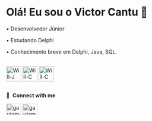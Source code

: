 # Olá! Eu sou o Victor Cantu 👋

• Desenvolvedor Júnior

• Estudando Delphi

• Conhecimento breve em Delphi, Java, SQL.
<div style="display: inline_block"><br>
  <img align="center" alt="Will-J" height="40" width="40" src="https://cdn.jsdelivr.net/gh/devicons/devicon@latest/icons/java/java-plain.svg">
  <img align="center" alt="Will-C" height="40" width="40"src="https://user-images.githubusercontent.com/3423282/123477765-e4013700-d5d4-11eb-876c-de9aab52153b.png">
  <img align="center" alt="Will-C" height="40" width="40"src="https://cdn.jsdelivr.net/gh/devicons/devicon@latest/icons/sqldeveloper/sqldeveloper-original.svg">
</div>

</div>

##

</div>


🔗 &nbsp;**Connect with me**

<p align="left">
<a href="https://www.linkedin.com/in/victor-cantu-2b85a52a2/" target="blank"><img align="center" src="https://raw.githubusercontent.com/rahuldkjain/github-profile-readme-generator/master/src/images/icons/Social/linked-in-alt.svg" alt="gautamkrishnar" height="30" width="40" /></a>
<a href="https://www.instagram.com/cantuvictor_/" target="blank"><img align="center" src="https://raw.githubusercontent.com/rahuldkjain/github-profile-readme-generator/master/src/images/icons/Social/instagram.svg" alt="gautamkrishnar" height="30" width="40" /></a>
